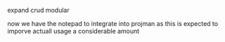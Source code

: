 expand crud modular 

now we have the notepad to integrate into projman as this is expected to imporve actuall usage a considerable amount

